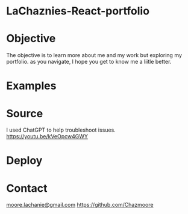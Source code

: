 # LaChaznies-React-portfolio

# Objective
The objective is to learn more about me and my work but exploring my portfolio.
as you navigate, I hope you get to know me a liitle better.

# Examples

# Source
I used ChatGPT to help troubleshoot issues.
https://youtu.be/kVeOpcw4GWY

# Deploy

# Contact
moore.lachanie@gmail.com
https://github.com/Chazmoore